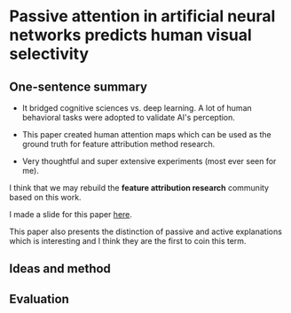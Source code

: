 # Passive attention in artificial neural networks predicts human visual selectivity

## One-sentence summary

 - It bridged cognitive sciences vs. deep learning. A lot of human behavioral tasks were adopted to validate AI's perception.

 - This paper created human attention maps which can be used as the ground truth for feature attribution method research.

 - Very thoughtful and super extensive experiments (most ever seen for me).

 I think that we may rebuild the **feature attribution research** community based on this work.

 I made a slide for this paper [here](https://docs.google.com/presentation/d/11hMqV6WgxjnwhnzTdk_FDI_hcOu9he7T/edit?usp=sharing&ouid=106754253201604804412&rtpof=true&sd=true).

 This paper also presents the distinction of passive and active explanations which is interesting and I think they are the first to coin this term.

## Ideas and method

## Evaluation